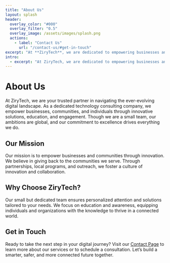```yaml
---
title: "About Us"
layout: splash
header:
  overlay_color: "#000"
  overlay_filter: "0.5"
  overlay_image: /assets/images/splash.png
  actions:
    - label: "Contact Us"
      url: "/contact-us/#get-in-touch"
excerpt: "At **ZiryTech**, we are dedicated to empowering businesses and communities through innovative technology solutions. Our mission is to provide personalized consulting services that drive growth, enhance efficiency, and ensure security in the digital era. With a commitment to excellence and a focus on education and engagement, we strive to make technology accessible and beneficial for all."
intro: 
  - excerpt: "At ZiryTech, we are dedicated to empowering businesses and communities through innovative technology solutions. Our mission is to provide personalized consulting services that drive growth, enhance efficiency, and ensure security in the digital era. With a commitment to excellence and a focus on education and engagement, we strive to make technology accessible and beneficial for all."
---
```


# About Us

At ZiryTech, we are your trusted partner in navigating the ever-evolving digital landscape. As a dedicated technology consulting company, we empower businesses, communities, and individuals through innovative solutions, education, and engagement. Though we are a small team, our ambitions are global, and our commitment to excellence drives everything we do.

## Our Mission

Our mission is to empower businesses and communities through innovation. We believe in giving back to the communities we serve. Through partnerships, local programs, and outreach, we foster a culture of innovation and collaboration.

## Why Choose ZiryTech?

Our small but dedicated team ensures personalized attention and solutions tailored to your needs. We focus on education and awareness, equipping individuals and organizations with the knowledge to thrive in a connected world.

## Get in Touch

Ready to take the next step in your digital journey? Visit our [Contact Page](/contact-us/) to learn more about our services or to schedule a consultation. Let’s build a smarter, safer, and more connected future together.
